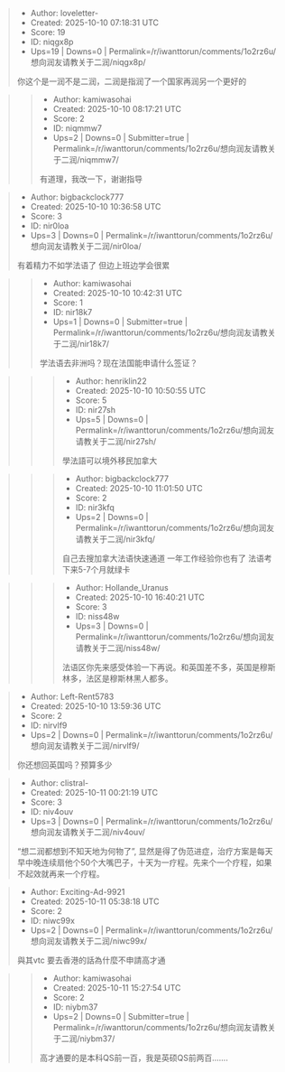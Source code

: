 > - Author: loveletter-
> - Created: 2025-10-10 07:18:31 UTC
> - Score: 19
> - ID: niqgx8p
> - Ups=19 | Downs=0 | Permalink=/r/iwanttorun/comments/1o2rz6u/想向润友请教关于二润/niqgx8p/
>
> 你这个是一润不是二润，二润是指润了一个国家再润另一个更好的

>> - Author: kamiwasohai
>> - Created: 2025-10-10 08:17:21 UTC
>> - Score: 2
>> - ID: niqmmw7
>> - Ups=2 | Downs=0 | Submitter=true | Permalink=/r/iwanttorun/comments/1o2rz6u/想向润友请教关于二润/niqmmw7/
>>
>> 有道理，我改一下，谢谢指导

> - Author: bigbackclock777
> - Created: 2025-10-10 10:36:58 UTC
> - Score: 3
> - ID: nir0loa
> - Ups=3 | Downs=0 | Permalink=/r/iwanttorun/comments/1o2rz6u/想向润友请教关于二润/nir0loa/
>
> 有着精力不如学法语了 但边上班边学会很累

>> - Author: kamiwasohai
>> - Created: 2025-10-10 10:42:31 UTC
>> - Score: 1
>> - ID: nir18k7
>> - Ups=1 | Downs=0 | Submitter=true | Permalink=/r/iwanttorun/comments/1o2rz6u/想向润友请教关于二润/nir18k7/
>>
>> 学法语去非洲吗？现在法国能申请什么签证？

>>> - Author: henriklin22
>>> - Created: 2025-10-10 10:50:55 UTC
>>> - Score: 5
>>> - ID: nir27sh
>>> - Ups=5 | Downs=0 | Permalink=/r/iwanttorun/comments/1o2rz6u/想向润友请教关于二润/nir27sh/
>>>
>>> 學法語可以境外移民加拿大

>>> - Author: bigbackclock777
>>> - Created: 2025-10-10 11:01:50 UTC
>>> - Score: 2
>>> - ID: nir3kfq
>>> - Ups=2 | Downs=0 | Permalink=/r/iwanttorun/comments/1o2rz6u/想向润友请教关于二润/nir3kfq/
>>>
>>> 自己去搜加拿大法语快速通道 一年工作经验你也有了 法语考下来5-7个月就绿卡

>>> - Author: Hollande_Uranus
>>> - Created: 2025-10-10 16:40:21 UTC
>>> - Score: 3
>>> - ID: niss48w
>>> - Ups=3 | Downs=0 | Permalink=/r/iwanttorun/comments/1o2rz6u/想向润友请教关于二润/niss48w/
>>>
>>> 法语区你先来感受体验一下再说。和英国差不多，英国是穆斯林多，法区是穆斯林黑人都多。

> - Author: Left-Rent5783
> - Created: 2025-10-10 13:59:36 UTC
> - Score: 2
> - ID: nirvlf9
> - Ups=2 | Downs=0 | Permalink=/r/iwanttorun/comments/1o2rz6u/想向润友请教关于二润/nirvlf9/
>
> 你还想回英国吗？预算多少

> - Author: clistral-
> - Created: 2025-10-11 00:21:19 UTC
> - Score: 3
> - ID: niv4ouv
> - Ups=3 | Downs=0 | Permalink=/r/iwanttorun/comments/1o2rz6u/想向润友请教关于二润/niv4ouv/
>
> “想二润都想到不知天地为何物了”, 显然是得了伪范进症，治疗方案是每天早中晚连续扇他个50个大嘴巴子，十天为一疗程。先来个一个疗程，如果不起效就再来一个疗程。

> - Author: Exciting-Ad-9921
> - Created: 2025-10-11 05:38:18 UTC
> - Score: 2
> - ID: niwc99x
> - Ups=2 | Downs=0 | Permalink=/r/iwanttorun/comments/1o2rz6u/想向润友请教关于二润/niwc99x/
>
> 與其vtc 要去香港的話為什麼不申請高才通

>> - Author: kamiwasohai
>> - Created: 2025-10-11 15:27:54 UTC
>> - Score: 2
>> - ID: niybm37
>> - Ups=2 | Downs=0 | Submitter=true | Permalink=/r/iwanttorun/comments/1o2rz6u/想向润友请教关于二润/niybm37/
>>
>> 高才通要的是本科QS前一百，我是英硕QS前两百…….
